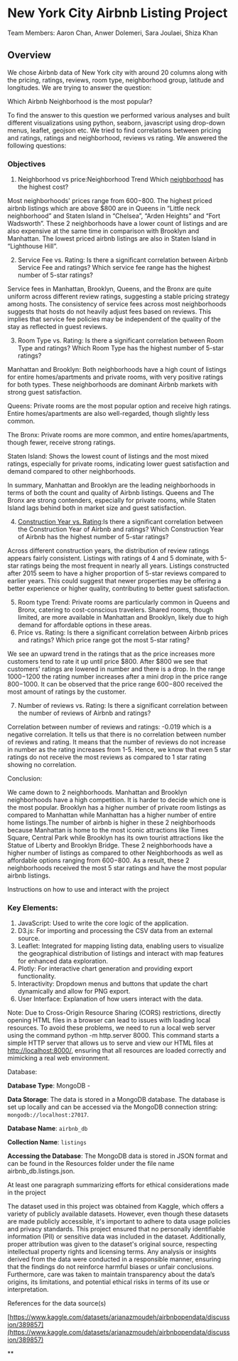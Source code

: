 # New York City Airbnb Listing Project

Team Members: Aaron Chan, Anwer Dolemeri, Sara Joulaei, Shiza Khan

## Overview

We chose Airbnb data of New York city with around 20 columns along with the pricing, ratings, reviews, room type, neighborhood group, latitude and longitudes. We are trying to answer the question:

Which Airbnb Neighborhood is the most popular?

To find the answer to this question we performed various analyses and built different visualizations using python, seaborn, javascript using drop-down menus, leaflet, geojson etc. We tried to find correlations between pricing and ratings, ratings and neighborhood, reviews vs rating. We answered the following questions:

### Objectives

1. Neighborhood vs price:Neighborhood Trend Which [neighborhood](http://localhost:8000/index.html) has the highest cost?

Most neighborhoods' prices range from $600-$800. The highest priced airbnb listings which are above $800 are in Queens in “Little neck neighborhood” and Staten Island in “Chelsea”, “Arden Heights” and “Fort Wadsworth”. These 2 neighborhoods have a lower count of listings and are also expensive at the same time in comparison with Brooklyn and Manhattan.  The lowest priced airbnb listings are also in Staten Island in “Lighthouse Hill”.

2. Service Fee vs. Rating: Is there a significant correlation between Airbnb Service Fee and ratings?  Which service fee range has the highest number of 5-star ratings?

Service fees in Manhattan, Brooklyn, Queens, and the Bronx are quite uniform across different review ratings, suggesting a stable pricing strategy among hosts. The consistency of service fees across most neighborhoods suggests that hosts do not heavily adjust fees based on reviews. This implies that service fee policies may be independent of the quality of the stay as reflected in guest reviews.

3. Room Type vs. Rating: Is there a significant correlation between Room Type and ratings?   Which Room Type has the highest number of 5-star ratings?

Manhattan and Brooklyn: Both neighborhoods have a high count of listings for entire homes/apartments and private rooms, with very positive ratings for both types. These neighborhoods are dominant Airbnb markets with strong guest satisfaction.

Queens: Private rooms are the most popular option and receive high ratings. Entire homes/apartments are also well-regarded, though slightly less common.

The Bronx: Private rooms are more common, and entire homes/apartments, though fewer, receive strong ratings.

Staten Island: Shows the lowest count of listings and the most mixed ratings, especially for private rooms, indicating lower guest satisfaction and demand compared to other neighborhoods.

In summary, Manhattan and Brooklyn are the leading neighborhoods in terms of both the count and quality of Airbnb listings. Queens and The Bronx are strong contenders, especially for private rooms, while Staten Island lags behind both in market size and guest satisfaction.

4. [Construction Year vs. Rating](http://127.0.0.1:5500/Project-3_Team-2/project%203.html):Is there a significant correlation between the Construction Year of Airbnb and ratings? Which Construction Year of Airbnb has the highest number of 5-star ratings?

Across different construction years, the distribution of review ratings appears fairly consistent. Listings with ratings of 4 and 5 dominate, with 5-star ratings being the most frequent in nearly all years. Listings constructed after 2015 seem to have a higher proportion of 5-star reviews compared to earlier years. This could suggest that newer properties may be offering a better experience or higher quality, contributing to better guest satisfaction.

5. Room type Trend: Private rooms are particularly common in Queens and Bronx, catering to cost-conscious travelers. Shared rooms, though limited, are more available in Manhattan and Brooklyn, likely due to high demand for affordable options in these areas.
6. Price vs. Rating:  Is there a significant correlation between Airbnb prices and ratings? Which price range got the most 5-star rating?

We see an upward trend in the ratings that as the price increases more customers tend to rate it up until price $800. After $800 we see that customers' ratings are lowered in number and there is a drop. In the range $1000-$1200 the rating number increases after a mini drop in the price range $800-$1000. It can be observed that the price range $600-$800 received the most amount of ratings by the customer.

7. Number of reviews vs. Rating: Is there a significant correlation between the number of reviews of Airbnb and ratings?

Correlation between number of reviews and ratings: -0.019 which is a negative correlation. It tells us that there is no correlation between number of reviews and rating. It means that the number of reviews do not increase in number as the rating increases from 1-5. Hence, we know that even 5 star ratings do not receive the most reviews as compared to 1 star rating showing no correlation.

Conclusion:

We came down to 2 neighborhoods. Manhattan and Brooklyn neighborhoods have a high competition. It is harder to decide which one is the most popular. Brooklyn has a higher number of private room listings as compared to Manhattan while Manhattan has a higher number of entire home listings.The number of airbnb is higher in these 2 neighborhoods because Manhattan is home to the most iconic attractions like  Times Square, Central Park while Brooklyn has its own tourist attractions like the Statue of Liberty and Brooklyn Bridge. These 2 neighborhoods have a higher number of listings as compared to other Neighborhoods as well as affordable options ranging from $600-$800. As a result, these 2 neighborhoods received the most 5 star ratings and have the most popular airbnb listings.

Instructions on how to use and interact with the project

### Key Elements:

1. JavaScript: Used to write the core logic of the application.
2. D3.js: For importing and processing the CSV data from an external source.
3. Leaflet: Integrated for mapping listing data, enabling users to visualize the geographical distribution of listings and interact with map features for enhanced data exploration.
4. Plotly: For interactive chart generation and providing export functionality.
5. Interactivity: Dropdown menus and buttons that update the chart dynamically and allow for PNG export.
6. User Interface: Explanation of how users interact with the data.

Note: Due to Cross-Origin Resource Sharing (CORS) restrictions, directly opening HTML files in a browser can lead to issues with loading local resources. To avoid these problems, we need to run a local web server using the command python -m http.server 8000. This command starts a simple HTTP server that allows us to serve and view our HTML files at [http://localhost:8000/](http://localhost:8000/), ensuring that all resources are loaded correctly and mimicking a real web environment.

Database:

 **Database Type**: MongoDB -

 **Data Storage**: The data is stored in a MongoDB database. The database is set up locally and can be accessed via the MongoDB connection string: `mongodb://localhost:27017`.

**Database Name**: `airbnb_db`

**Collection Name**: `listings`

**Accessing the Database**: The MongoDB data is stored in JSON format and can be found in the Resources folder under the file name airbnb_db.listings.json.

At least one paragraph summarizing efforts for ethical considerations made in the project

The dataset used in this project was obtained from Kaggle, which offers a variety of publicly available datasets. However, even though these datasets are made publicly accessible, it's important to adhere to data usage policies and privacy standards. This project ensured that no personally identifiable information (PII) or sensitive data was included in the dataset. Additionally, proper attribution was given to the dataset's original source, respecting intellectual property rights and licensing terms. Any analysis or insights derived from the data were conducted in a responsible manner, ensuring that the findings do not reinforce harmful biases or unfair conclusions. Furthermore, care was taken to maintain transparency about the data’s origins, its limitations, and potential ethical risks in terms of its use or interpretation.

References for the data source(s)

[https://www.kaggle.com/datasets/arianazmoudeh/airbnbopendata/discussion/389857](https://www.kaggle.com/datasets/arianazmoudeh/airbnbopendata/discussion/389857)

**
